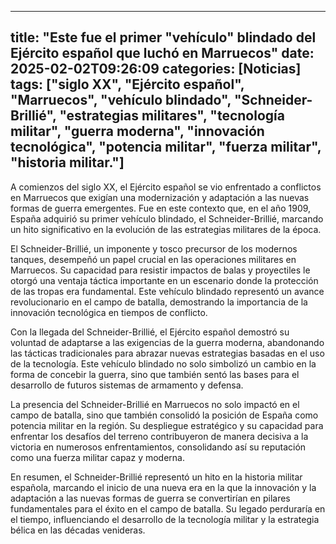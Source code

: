 
---
title: "Este fue el primer "vehículo" blindado del Ejército español que luchó en Marruecos"
date: 2025-02-02T09:26:09
categories: [Noticias]
tags: ["siglo XX", "Ejército español", "Marruecos", "vehículo blindado", "Schneider-Brillié", "estrategias militares", "tecnología militar", "guerra moderna", "innovación tecnológica", "potencia militar", "fuerza militar", "historia militar."]
---

A comienzos del siglo XX, el Ejército español se vio enfrentado a conflictos en Marruecos que exigían una modernización y adaptación a las nuevas formas de guerra emergentes. Fue en este contexto que, en el año 1909, España adquirió su primer vehículo blindado, el Schneider-Brillié, marcando un hito significativo en la evolución de las estrategias militares de la época.

El Schneider-Brillié, un imponente y tosco precursor de los modernos tanques, desempeñó un papel crucial en las operaciones militares en Marruecos. Su capacidad para resistir impactos de balas y proyectiles le otorgó una ventaja táctica importante en un escenario donde la protección de las tropas era fundamental. Este vehículo blindado representó un avance revolucionario en el campo de batalla, demostrando la importancia de la innovación tecnológica en tiempos de conflicto.

Con la llegada del Schneider-Brillié, el Ejército español demostró su voluntad de adaptarse a las exigencias de la guerra moderna, abandonando las tácticas tradicionales para abrazar nuevas estrategias basadas en el uso de la tecnología. Este vehículo blindado no solo simbolizó un cambio en la forma de concebir la guerra, sino que también sentó las bases para el desarrollo de futuros sistemas de armamento y defensa.

La presencia del Schneider-Brillié en Marruecos no solo impactó en el campo de batalla, sino que también consolidó la posición de España como potencia militar en la región. Su despliegue estratégico y su capacidad para enfrentar los desafíos del terreno contribuyeron de manera decisiva a la victoria en numerosos enfrentamientos, consolidando así su reputación como una fuerza militar capaz y moderna.

En resumen, el Schneider-Brillié representó un hito en la historia militar española, marcando el inicio de una nueva era en la que la innovación y la adaptación a las nuevas formas de guerra se convertirían en pilares fundamentales para el éxito en el campo de batalla. Su legado perduraría en el tiempo, influenciando el desarrollo de la tecnología militar y la estrategia bélica en las décadas venideras.
    